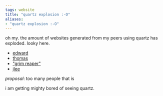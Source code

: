 ```yaml
---
tags: website
title: "quartz explosion :-O"
aliases:
- "quartz explosion :-O"
---
```


oh my. the amount of websites generated from my peers using quartz has exploded. looky here.

- [edward](https://eddietheed.github.io/obsidiannotes-v.3/)
- [thomas](https://nottacoz.github.io/jacaranda/)
- ["grim reaper"](https://grim4reaper.github.io/Year11Notes/)
- [jlee](https://supaqwerty.github.io/year-11-notes/)

*proposal*: too many people that is

i am getting mighty bored of seeing quartz.